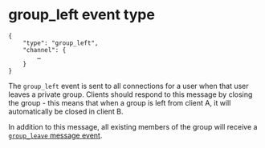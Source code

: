# group_left event type

	{
		"type": "group_left",
		"channel": {
			…
		}
	}

The `group_left` event is sent to all connections for a user when that user
leaves a private group. Clients should respond to this message by closing the
group - this means that when a group is left from client A, it will
automatically be closed in client B.

In addition to this message, all existing members of the group will receive a
[`group_leave` message event](/events/message/group_leave).
